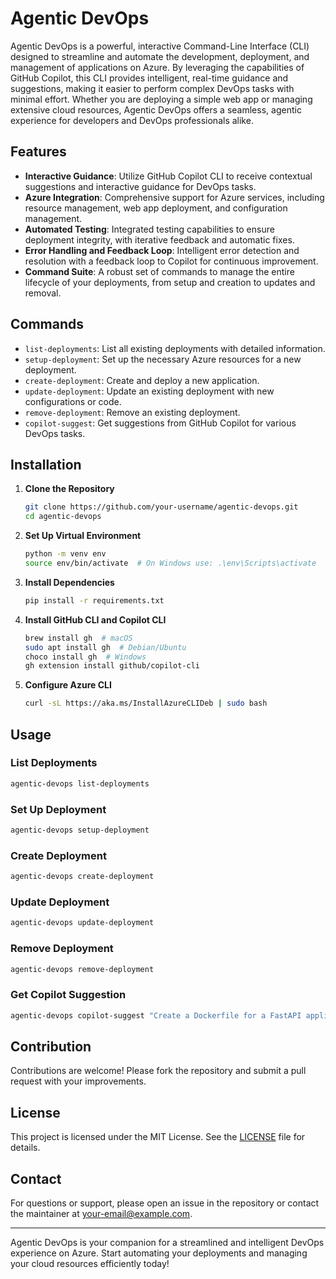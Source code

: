 # Agentic DevOps

Agentic DevOps is a powerful, interactive Command-Line Interface (CLI) designed to streamline and automate the development, deployment, and management of applications on Azure. By leveraging the capabilities of GitHub Copilot, this CLI provides intelligent, real-time guidance and suggestions, making it easier to perform complex DevOps tasks with minimal effort. Whether you are deploying a simple web app or managing extensive cloud resources, Agentic DevOps offers a seamless, agentic experience for developers and DevOps professionals alike.

## Features

- **Interactive Guidance**: Utilize GitHub Copilot CLI to receive contextual suggestions and interactive guidance for DevOps tasks.
- **Azure Integration**: Comprehensive support for Azure services, including resource management, web app deployment, and configuration management.
- **Automated Testing**: Integrated testing capabilities to ensure deployment integrity, with iterative feedback and automatic fixes.
- **Error Handling and Feedback Loop**: Intelligent error detection and resolution with a feedback loop to Copilot for continuous improvement.
- **Command Suite**: A robust set of commands to manage the entire lifecycle of your deployments, from setup and creation to updates and removal.

## Commands

- `list-deployments`: List all existing deployments with detailed information.
- `setup-deployment`: Set up the necessary Azure resources for a new deployment.
- `create-deployment`: Create and deploy a new application.
- `update-deployment`: Update an existing deployment with new configurations or code.
- `remove-deployment`: Remove an existing deployment.
- `copilot-suggest`: Get suggestions from GitHub Copilot for various DevOps tasks.

## Installation

1. **Clone the Repository**
   ```sh
   git clone https://github.com/your-username/agentic-devops.git
   cd agentic-devops
   ```

2. **Set Up Virtual Environment**
   ```sh
   python -m venv env
   source env/bin/activate  # On Windows use: .\env\Scripts\activate
   ```

3. **Install Dependencies**
   ```sh
   pip install -r requirements.txt
   ```

4. **Install GitHub CLI and Copilot CLI**
   ```sh
   brew install gh  # macOS
   sudo apt install gh  # Debian/Ubuntu
   choco install gh  # Windows
   gh extension install github/copilot-cli
   ```

5. **Configure Azure CLI**
   ```sh
   curl -sL https://aka.ms/InstallAzureCLIDeb | sudo bash
   ```

## Usage

### List Deployments
```sh
agentic-devops list-deployments
```

### Set Up Deployment
```sh
agentic-devops setup-deployment
```

### Create Deployment
```sh
agentic-devops create-deployment
```

### Update Deployment
```sh
agentic-devops update-deployment
```

### Remove Deployment
```sh
agentic-devops remove-deployment
```

### Get Copilot Suggestion
```sh
agentic-devops copilot-suggest "Create a Dockerfile for a FastAPI application"
```

## Contribution

Contributions are welcome! Please fork the repository and submit a pull request with your improvements.

## License

This project is licensed under the MIT License. See the [LICENSE](LICENSE) file for details.

## Contact

For questions or support, please open an issue in the repository or contact the maintainer at [your-email@example.com](mailto:your-email@example.com).

---

Agentic DevOps is your companion for a streamlined and intelligent DevOps experience on Azure. Start automating your deployments and managing your cloud resources efficiently today!
